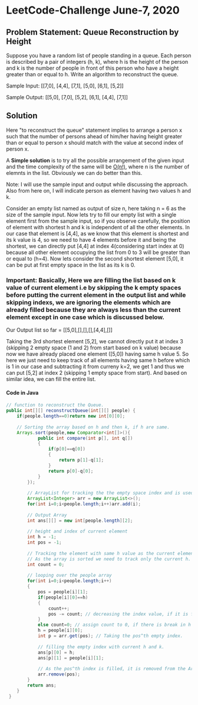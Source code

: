 # LeetCode-Challenge June-7, 2020
## Problem Statement: Queue Reconstruction by Height
Suppose you have a random list of people standing in a queue. Each person is described by a pair of integers (h, k), where h is the height of the person and k is the number of people in front of this person who have a height greater than or equal to h. Write an algorithm to reconstruct the queue.

Sample Input:
[[7,0], [4,4], [7,1], [5,0], [6,1], [5,2]]

Sample Output:
[[5,0], [7,0], [5,2], [6,1], [4,4], [7,1]]

## Solution
Here "to reconstruct the queue" statement implies to arrange a person x such that the number of persons ahead of him/her having height greater than or equal to person x should match with the value at second index of person x.

A <b>Simple solution</b> is to try all the possible arrangement of the given input and the time complexity of the same will be [O(n!)](https://en.wikipedia.org/wiki/Time_complexity#Factorial_time), where n is the number of elemnts in the list. Obviously we can do better than this. 

Note: I will use the sample input and output while discussing the approach. Also from here on, I will indicate person as element having two values h and k.

Consider an empty list named as output of size n, here taking n = 6 as the size of the sample input. Now lets try to fill our empty list with a single element first from the sample input, so if you observe carefully, the position of element with shortest h and k is independent of all the other elements. In our case that element is [4,4], as we know that this element is shortest and its k value is 4, so we need to have 4 elements before it and being the shortest, we can directly put [4,4] at index 4(considering start index at 0) because all other element occupying the list from 0 to 3 will be greater than or equal to (h=4). Now lets consider the second shortest element [5,0], it can be put at first empty space in the list as its k is 0. 

### Important: Basically, Here we are filling the list based on k value of current element i.e by skipping the k empty spaces before putting the current element in the output list and while skipping indexs, we are ignoring the elements which are already filled because they are always less than the current element except in one case which is discussed below.

Our Output list so far = [[5,0],[],[],[],[4,4],[]]

Taking the 3rd shortest element [5,2], we cannot directly put it at index 3 (skipping 2 empty space (1 and 2) from start based on k value) because now we have already placed one element ([5,0]) having same h value 5. So here we just need to keep track of all elements having same h before which is 1 in our case and subtracting it from curreny k=2, we get 1 and thus we can put [5,2] at index 2 (skipping 1 empty space from start). And based on similar idea, we can fill the entire list.

#### Code in Java
```java
// function to reconstruct the Queue.
public int[][] reconstructQueue(int[][] people) {
    if(people.length==0)return new int[0][0];
    
    // Sorting the array based on h and then k, if h are same.
    Arrays.sort(people,new Comparator<int[]>(){
            public int compare(int p[], int q[])
            {
                if(p[0]==q[0])
                {
                    return p[1]-q[1];
                }
                return p[0]-q[0];
            }
        });
        
        // ArrayList for tracking the the empty space index and is used to jump at ith empty space.
        ArrayList<Integer> arr = new ArrayList<>();
        for(int i=0;i<people.length;i++)arr.add(i);
        
        // Output Array
        int ans[][] = new int[people.length][2];
        
        // height and index of current element
        int h = -1;
        int pos = -1;
        
        // Tracking the element with same h value as the current element.
        // As the array is sorted we need to track only the current h.
        int count = 0;
        
        // looping over the people array
        for(int i=0;i<people.length;i++)
        {
            pos = people[i][1];
            if(people[i][0]==h)
            {
                count++; 
                pos -= count; // decreasing the index value, if it is found before.
            }
            else count=0; // assign count to 0, if there is break in h value from previous ones. 
            h = people[i][0];
            int p = arr.get(pos); // Taking the pos^th empty index. 
            
            // filling the empty index with current h and k.
            ans[p][0] = h;
            ans[p][1] = people[i][1];
            
            // As the pos^th index is filled, it is removed from the ArrayList.
            arr.remove(pos);
        }
        return ans;
    }
 }
```

